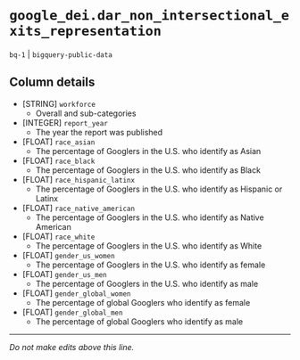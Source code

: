 # `google_dei.dar_non_intersectional_exits_representation`
`bq-1` | `bigquery-public-data`

## Column details
* [STRING]    `workforce`
  - Overall and sub-categories
* [INTEGER]   `report_year`
  - The year the report was published
* [FLOAT]     `race_asian`
  - The percentage of Googlers in the U.S. who identify as Asian
* [FLOAT]     `race_black`
  - The percentage of Googlers in the U.S. who identify as Black
* [FLOAT]     `race_hispanic_latinx`
  - The percentage of Googlers in the U.S. who identify as Hispanic or Latinx
* [FLOAT]     `race_native_american`
  - The percentage of Googlers in the U.S. who identify as Native American
* [FLOAT]     `race_white`
  - The percentage of Googlers in the U.S. who identify as White
* [FLOAT]     `gender_us_women`
  - The percentage of Googlers in the U.S. who identify as female
* [FLOAT]     `gender_us_men`
  - The percentage of Googlers in the U.S. who identify as male
* [FLOAT]     `gender_global_women`
  - The percentage of global Googlers who identify as female
* [FLOAT]     `gender_global_men`
  - The percentage of global Googlers who identify as male

-------------------------------------------------------------------------------
*Do not make edits above this line.*
